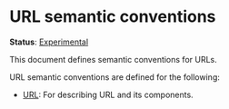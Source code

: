 <!--- Hugo front matter used to generate the website version of this page:
linkTitle: URL
path_base_for_github_subdir:
  from: tmp/semconv/docs/url/_index.md
  to: url/README.md
--->

# URL semantic conventions

**Status**: [Experimental][DocumentStatus]

This document defines semantic conventions for URLs.

URL semantic conventions are defined for the following:

* [URL](url.md): For describing URL and its components.

[DocumentStatus]: https://opentelemetry.io/docs/specs/otel/document-status

